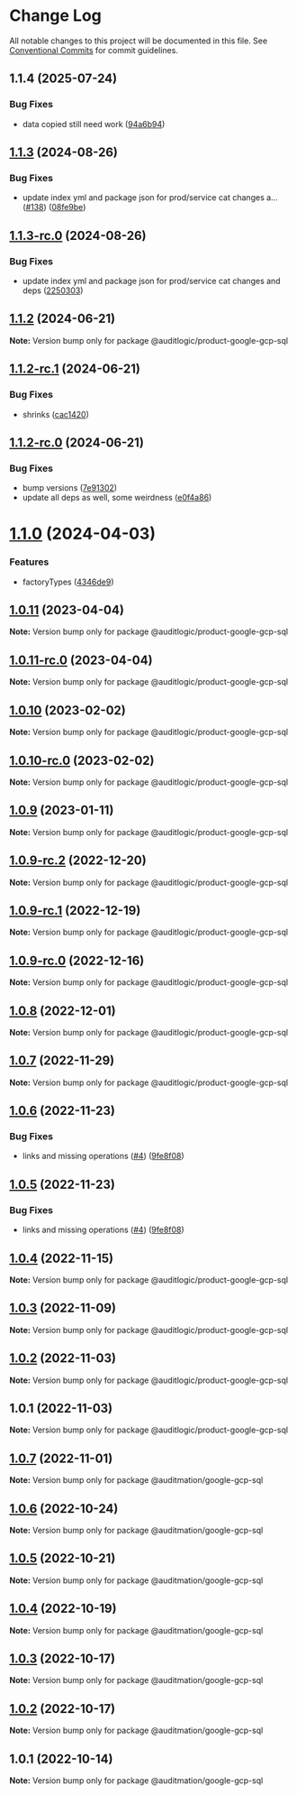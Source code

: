 # Change Log

All notable changes to this project will be documented in this file.
See [Conventional Commits](https://conventionalcommits.org) for commit guidelines.

## 1.1.4 (2025-07-24)


### Bug Fixes

* data copied still need work ([94a6b94](https://github.com/zerobias-org/product/commit/94a6b942fb0516367548599d739529536132755a))





## [1.1.3](https://github.com/auditlogic/product/compare/@auditlogic/product-google-gcp-sql@1.1.2...@auditlogic/product-google-gcp-sql@1.1.3) (2024-08-26)


### Bug Fixes

* update index yml and package json for prod/service cat changes a… ([#138](https://github.com/auditlogic/product/issues/138)) ([08fe9be](https://github.com/auditlogic/product/commit/08fe9beb1c8457462a19bc69caa02e6212d97e1a))





## [1.1.3-rc.0](https://github.com/auditlogic/product/compare/@auditlogic/product-google-gcp-sql@1.1.2...@auditlogic/product-google-gcp-sql@1.1.3-rc.0) (2024-08-26)


### Bug Fixes

* update index yml and package json for prod/service cat changes and deps ([2250303](https://github.com/auditlogic/product/commit/225030363a363608240135b7ebed386b28f01e4b))





## [1.1.2](https://github.com/auditlogic/product/compare/@auditlogic/product-google-gcp-sql@1.1.2-rc.1...@auditlogic/product-google-gcp-sql@1.1.2) (2024-06-21)

**Note:** Version bump only for package @auditlogic/product-google-gcp-sql





## [1.1.2-rc.1](https://github.com/auditlogic/product/compare/@auditlogic/product-google-gcp-sql@1.1.2-rc.0...@auditlogic/product-google-gcp-sql@1.1.2-rc.1) (2024-06-21)


### Bug Fixes

* shrinks ([cac1420](https://github.com/auditlogic/product/commit/cac14200fefcd8183ab69fe89a47bd3f70f563e9))





## [1.1.2-rc.0](https://github.com/auditlogic/product/compare/@auditlogic/product-google-gcp-sql@1.1.0...@auditlogic/product-google-gcp-sql@1.1.2-rc.0) (2024-06-21)


### Bug Fixes

* bump versions ([7e91302](https://github.com/auditlogic/product/commit/7e913023b8b312150ed7762c32fbbe616be71de5))
* update all deps as well, some weirdness ([e0f4a86](https://github.com/auditlogic/product/commit/e0f4a864714e2d3de6bbf3da014d5312fe53be2f))





# [1.1.0](https://github.com/auditlogic/product/compare/@auditlogic/product-google-gcp-sql@1.0.11...@auditlogic/product-google-gcp-sql@1.1.0) (2024-04-03)


### Features

* factoryTypes ([4346de9](https://github.com/auditlogic/product/commit/4346de92693aee892fccf725338ffc7b80ab182b))





## [1.0.11](https://github.com/auditlogic/product/compare/@auditlogic/product-google-gcp-sql@1.0.10...@auditlogic/product-google-gcp-sql@1.0.11) (2023-04-04)

**Note:** Version bump only for package @auditlogic/product-google-gcp-sql





## [1.0.11-rc.0](https://github.com/auditlogic/product/compare/@auditlogic/product-google-gcp-sql@1.0.10...@auditlogic/product-google-gcp-sql@1.0.11-rc.0) (2023-04-04)

**Note:** Version bump only for package @auditlogic/product-google-gcp-sql





## [1.0.10](https://github.com/auditlogic/product/compare/@auditlogic/product-google-gcp-sql@1.0.9...@auditlogic/product-google-gcp-sql@1.0.10) (2023-02-02)

**Note:** Version bump only for package @auditlogic/product-google-gcp-sql





## [1.0.10-rc.0](https://github.com/auditlogic/product/compare/@auditlogic/product-google-gcp-sql@1.0.9...@auditlogic/product-google-gcp-sql@1.0.10-rc.0) (2023-02-02)

**Note:** Version bump only for package @auditlogic/product-google-gcp-sql





## [1.0.9](https://github.com/auditlogic/product/compare/@auditlogic/product-google-gcp-sql@1.0.9-rc.2...@auditlogic/product-google-gcp-sql@1.0.9) (2023-01-11)

**Note:** Version bump only for package @auditlogic/product-google-gcp-sql





## [1.0.9-rc.2](https://github.com/auditlogic/product/compare/@auditlogic/product-google-gcp-sql@1.0.8...@auditlogic/product-google-gcp-sql@1.0.9-rc.2) (2022-12-20)

**Note:** Version bump only for package @auditlogic/product-google-gcp-sql





## [1.0.9-rc.1](https://github.com/auditlogic/product/compare/@auditlogic/product-google-gcp-sql@1.0.8...@auditlogic/product-google-gcp-sql@1.0.9-rc.1) (2022-12-19)

**Note:** Version bump only for package @auditlogic/product-google-gcp-sql





## [1.0.9-rc.0](https://github.com/auditlogic/product/compare/@auditlogic/product-google-gcp-sql@1.0.8...@auditlogic/product-google-gcp-sql@1.0.9-rc.0) (2022-12-16)

**Note:** Version bump only for package @auditlogic/product-google-gcp-sql





## [1.0.8](https://github.com/auditlogic/product/compare/@auditlogic/product-google-gcp-sql@1.0.7...@auditlogic/product-google-gcp-sql@1.0.8) (2022-12-01)

**Note:** Version bump only for package @auditlogic/product-google-gcp-sql





## [1.0.7](https://github.com/auditlogic/product/compare/@auditlogic/product-google-gcp-sql@1.0.6...@auditlogic/product-google-gcp-sql@1.0.7) (2022-11-29)

**Note:** Version bump only for package @auditlogic/product-google-gcp-sql





## [1.0.6](https://github.com/auditlogic/product/compare/@auditlogic/product-google-gcp-sql@1.0.4...@auditlogic/product-google-gcp-sql@1.0.6) (2022-11-23)


### Bug Fixes

* links and missing operations ([#4](https://github.com/auditlogic/product/issues/4)) ([9fe8f08](https://github.com/auditlogic/product/commit/9fe8f08fe7c57fdb79f991ac35bd6ac2e7dcad38))





## [1.0.5](https://github.com/auditlogic/product/compare/@auditlogic/product-google-gcp-sql@1.0.4...@auditlogic/product-google-gcp-sql@1.0.5) (2022-11-23)


### Bug Fixes

* links and missing operations ([#4](https://github.com/auditlogic/product/issues/4)) ([9fe8f08](https://github.com/auditlogic/product/commit/9fe8f08fe7c57fdb79f991ac35bd6ac2e7dcad38))





## [1.0.4](https://github.com/auditlogic/product/compare/@auditlogic/product-google-gcp-sql@1.0.3...@auditlogic/product-google-gcp-sql@1.0.4) (2022-11-15)

**Note:** Version bump only for package @auditlogic/product-google-gcp-sql





## [1.0.3](https://github.com/auditlogic/product/compare/@auditlogic/product-google-gcp-sql@1.0.2...@auditlogic/product-google-gcp-sql@1.0.3) (2022-11-09)

**Note:** Version bump only for package @auditlogic/product-google-gcp-sql





## [1.0.2](https://github.com/auditlogic/product/compare/@auditlogic/product-google-gcp-sql@1.0.1...@auditlogic/product-google-gcp-sql@1.0.2) (2022-11-03)

**Note:** Version bump only for package @auditlogic/product-google-gcp-sql





## 1.0.1 (2022-11-03)

**Note:** Version bump only for package @auditlogic/product-google-gcp-sql





## [1.0.7](https://github.com/auditmation/store-content/compare/@auditmation/google-gcp-sql@1.0.6...@auditmation/google-gcp-sql@1.0.7) (2022-11-01)

**Note:** Version bump only for package @auditmation/google-gcp-sql





## [1.0.6](https://github.com/auditmation/store-content/compare/@auditmation/google-gcp-sql@1.0.5...@auditmation/google-gcp-sql@1.0.6) (2022-10-24)

**Note:** Version bump only for package @auditmation/google-gcp-sql





## [1.0.5](https://github.com/auditmation/store-content/compare/@auditmation/google-gcp-sql@1.0.4...@auditmation/google-gcp-sql@1.0.5) (2022-10-21)

**Note:** Version bump only for package @auditmation/google-gcp-sql





## [1.0.4](https://github.com/auditmation/store-content/compare/@auditmation/google-gcp-sql@1.0.3...@auditmation/google-gcp-sql@1.0.4) (2022-10-19)

**Note:** Version bump only for package @auditmation/google-gcp-sql





## [1.0.3](https://github.com/auditmation/store-content/compare/@auditmation/google-gcp-sql@1.0.2...@auditmation/google-gcp-sql@1.0.3) (2022-10-17)

**Note:** Version bump only for package @auditmation/google-gcp-sql





## [1.0.2](https://github.com/auditmation/store-content/compare/@auditmation/google-gcp-sql@1.0.1...@auditmation/google-gcp-sql@1.0.2) (2022-10-17)

**Note:** Version bump only for package @auditmation/google-gcp-sql





## 1.0.1 (2022-10-14)

**Note:** Version bump only for package @auditmation/google-gcp-sql

